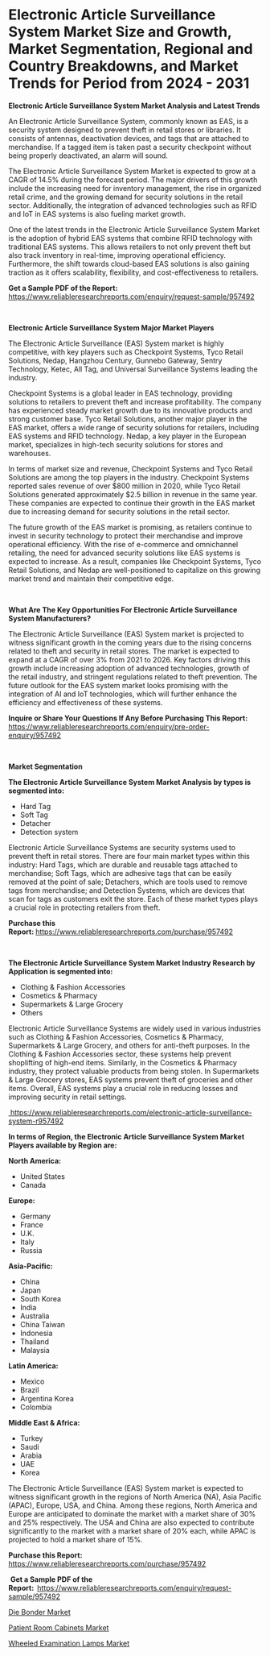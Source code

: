 <p><h1>Electronic Article Surveillance System Market Size and Growth, Market Segmentation, Regional and Country Breakdowns, and Market Trends for Period from 2024 -  2031</h1></p><p><strong>Electronic Article Surveillance System Market Analysis and Latest Trends</strong></p>
<p><p>An Electronic Article Surveillance System, commonly known as EAS, is a security system designed to prevent theft in retail stores or libraries. It consists of antennas, deactivation devices, and tags that are attached to merchandise. If a tagged item is taken past a security checkpoint without being properly deactivated, an alarm will sound.</p><p>The Electronic Article Surveillance System Market is expected to grow at a CAGR of 14.5% during the forecast period. The major drivers of this growth include the increasing need for inventory management, the rise in organized retail crime, and the growing demand for security solutions in the retail sector. Additionally, the integration of advanced technologies such as RFID and IoT in EAS systems is also fueling market growth.</p><p>One of the latest trends in the Electronic Article Surveillance System Market is the adoption of hybrid EAS systems that combine RFID technology with traditional EAS systems. This allows retailers to not only prevent theft but also track inventory in real-time, improving operational efficiency. Furthermore, the shift towards cloud-based EAS solutions is also gaining traction as it offers scalability, flexibility, and cost-effectiveness to retailers.</p></p>
<p><strong>Get a Sample PDF of the Report:&nbsp;</strong> <a href="https://www.reliableresearchreports.com/enquiry/request-sample/957492">https://www.reliableresearchreports.com/enquiry/request-sample/957492</a></p>
<p>&nbsp;</p>
<p><strong>Electronic Article Surveillance System Major Market Players</strong></p>
<p><p>The Electronic Article Surveillance (EAS) System market is highly competitive, with key players such as Checkpoint Systems, Tyco Retail Solutions, Nedap, Hangzhou Century, Gunnebo Gateway, Sentry Technology, Ketec, All Tag, and Universal Surveillance Systems leading the industry.</p><p>Checkpoint Systems is a global leader in EAS technology, providing solutions to retailers to prevent theft and increase profitability. The company has experienced steady market growth due to its innovative products and strong customer base. Tyco Retail Solutions, another major player in the EAS market, offers a wide range of security solutions for retailers, including EAS systems and RFID technology. Nedap, a key player in the European market, specializes in high-tech security solutions for stores and warehouses.</p><p>In terms of market size and revenue, Checkpoint Systems and Tyco Retail Solutions are among the top players in the industry. Checkpoint Systems reported sales revenue of over $800 million in 2020, while Tyco Retail Solutions generated approximately $2.5 billion in revenue in the same year. These companies are expected to continue their growth in the EAS market due to increasing demand for security solutions in the retail sector.</p><p>The future growth of the EAS market is promising, as retailers continue to invest in security technology to protect their merchandise and improve operational efficiency. With the rise of e-commerce and omnichannel retailing, the need for advanced security solutions like EAS systems is expected to increase. As a result, companies like Checkpoint Systems, Tyco Retail Solutions, and Nedap are well-positioned to capitalize on this growing market trend and maintain their competitive edge.</p></p>
<p>&nbsp;</p>
<p><strong>What Are The Key Opportunities For Electronic Article Surveillance System Manufacturers?</strong></p>
<p><p>The Electronic Article Surveillance (EAS) System market is projected to witness significant growth in the coming years due to the rising concerns related to theft and security in retail stores. The market is expected to expand at a CAGR of over 3% from 2021 to 2026. Key factors driving this growth include increasing adoption of advanced technologies, growth of the retail industry, and stringent regulations related to theft prevention. The future outlook for the EAS system market looks promising with the integration of AI and IoT technologies, which will further enhance the efficiency and effectiveness of these systems.</p></p>
<p><strong>Inquire or Share Your Questions If Any Before Purchasing This Report:</strong> <a href="https://www.reliableresearchreports.com/enquiry/pre-order-enquiry/957492">https://www.reliableresearchreports.com/enquiry/pre-order-enquiry/957492</a></p>
<p>&nbsp;</p>
<p><strong>Market Segmentation</strong></p>
<p><strong>The Electronic Article Surveillance System Market Analysis by types is segmented into:</strong></p>
<p><ul><li>Hard Tag</li><li>Soft Tag</li><li>Detacher</li><li>Detection system</li></ul></p>
<p><p>Electronic Article Surveillance Systems are security systems used to prevent theft in retail stores. There are four main market types within this industry: Hard Tags, which are durable and reusable tags attached to merchandise; Soft Tags, which are adhesive tags that can be easily removed at the point of sale; Detachers, which are tools used to remove tags from merchandise; and Detection Systems, which are devices that scan for tags as customers exit the store. Each of these market types plays a crucial role in protecting retailers from theft.</p></p>
<p><strong>Purchase this Report:&nbsp;</strong><a href="https://www.reliableresearchreports.com/purchase/957492">https://www.reliableresearchreports.com/purchase/957492</a></p>
<p>&nbsp;</p>
<p><strong>The Electronic Article Surveillance System Market Industry Research by Application is segmented into:</strong></p>
<p><ul><li>Clothing & Fashion Accessories</li><li>Cosmetics & Pharmacy</li><li>Supermarkets & Large Grocery</li><li>Others</li></ul></p>
<p><p>Electronic Article Surveillance Systems are widely used in various industries such as Clothing & Fashion Accessories, Cosmetics & Pharmacy, Supermarkets & Large Grocery, and others for anti-theft purposes. In the Clothing & Fashion Accessories sector, these systems help prevent shoplifting of high-end items. Similarly, in the Cosmetics & Pharmacy industry, they protect valuable products from being stolen. In Supermarkets & Large Grocery stores, EAS systems prevent theft of groceries and other items. Overall, EAS systems play a crucial role in reducing losses and improving security in retail settings.</p></p>
<p><a href="https://www.reliableresearchreports.com/electronic-article-surveillance-system-r957492">&nbsp;https://www.reliableresearchreports.com/electronic-article-surveillance-system-r957492</a></p>
<p><strong>In terms of Region, the Electronic Article Surveillance System Market Players available by Region are:</strong></p>
<p>
    <p> <strong> North America: </strong>
        <ul>
            <li>United States</li>
            <li>Canada</li>
        </ul>
        </p> 
    <p> <strong> Europe: </strong>
        <ul>
            <li>Germany</li>
            <li>France</li>
            <li>U.K.</li>
            <li>Italy</li>
            <li>Russia</li>
        </ul>
        </p> 
    <p> <strong> Asia-Pacific: </strong>
        <ul>
            <li>China</li>
            <li>Japan</li>
            <li>South Korea</li>
            <li>India</li>
            <li>Australia</li>
            <li>China Taiwan</li>
            <li>Indonesia</li>
            <li>Thailand</li>
            <li>Malaysia</li>
        </ul>
        </p> 
    <p> <strong> Latin America: </strong>
        <ul>
            <li>Mexico</li>
            <li>Brazil</li>
            <li>Argentina Korea</li>
            <li>Colombia</li>
        </ul>
        </p> 
    <p> <strong> Middle East & Africa: </strong>
        <ul>
            <li>Turkey</li>
            <li>Saudi</li>
            <li>Arabia</li>
            <li>UAE</li>
            <li>Korea</li>
        </ul>
    </p>
    </p>
<p><p>The Electronic Article Surveillance (EAS) System market is expected to witness significant growth in the regions of North America (NA), Asia Pacific (APAC), Europe, USA, and China. Among these regions, North America and Europe are anticipated to dominate the market with a market share of 30% and 25% respectively. The USA and China are also expected to contribute significantly to the market with a market share of 20% each, while APAC is projected to hold a market share of 15%.</p></p>
<p><strong>Purchase this Report: </strong><a href="https://www.reliableresearchreports.com/purchase/957492">https://www.reliableresearchreports.com/purchase/957492</a></p>
<p>&nbsp;<strong>Get a Sample PDF of the Report:&nbsp;&nbsp;</strong><a href="https://www.reliableresearchreports.com/enquiry/request-sample/957492">https://www.reliableresearchreports.com/enquiry/request-sample/957492</a></p>
<p><strong></strong></p>
<p><p><a href="https://github.com/pizolina/Market-Research-Report-List-4/blob/main/die-bonder-market.md">Die Bonder Market</a></p><p><a href="https://www.linkedin.com/pulse/patient-room-cabinets-market-comprehensive-assessment-type-lcuge?trackingId=FgdBmPaeFtzdiuEuPSPp%2FQ%3D%3D">Patient Room Cabinets Market</a></p><p><a href="https://www.linkedin.com/pulse/wheeled-examination-lamps-market-insights-cagr-trends-growth-86o4e?trackingId=SGpJJN5T2SpaP7Q5Dn9NIA%3D%3D">Wheeled Examination Lamps Market</a></p></p>